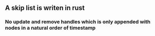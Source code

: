 ## A skip list is writen in rust 
### No update and remove handles which is only appended with nodes in a natural order of timestamp
